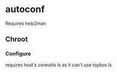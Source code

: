 # autoconf

Requires help2man

## Chroot

### Configure

requires host's coreutils ls as it can't use toybox ls
